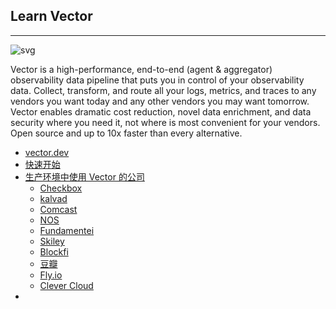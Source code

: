 ## Learn Vector

---

![svg](https://github.com/timberio/vector/raw/master/docs/assets/images/diagram.svg)

Vector is a high-performance, end-to-end (agent & aggregator) observability data pipeline that puts you in control of your observability data. Collect, transform, and route all your logs, metrics, and traces to any vendors you want today and any other vendors you may want tomorrow. Vector enables dramatic cost reduction, novel data enrichment, and data security where you need it, not where is most convenient for your vendors. Open source and up to 10x faster than every alternative.


- [vector.dev](https://vector.dev/)
- [快速开始](https://vector.dev/docs/setup/quickstart/)
- [生产环境中使用 Vector 的公司](https://github.com/timberio/vector/issues/790)
    - [Checkbox](https://checkbox.ai)
    - [kalvad](https://kalvad.com/)
    - [Comcast](https://www.xfinity.com/)
    - [NOS](https://www.nos.pt/)
    - [Fundamentei](https://fundamentei.com/)
    - [Skiley](https://skiley.net/)
    - [Blockfi](https://blockfi.com/)
    - [豆瓣](https://www.douban.com/)
    - [Fly.io](https://fly.io/)
    - [Clever Cloud](https://clever-cloud.com/)
- []()